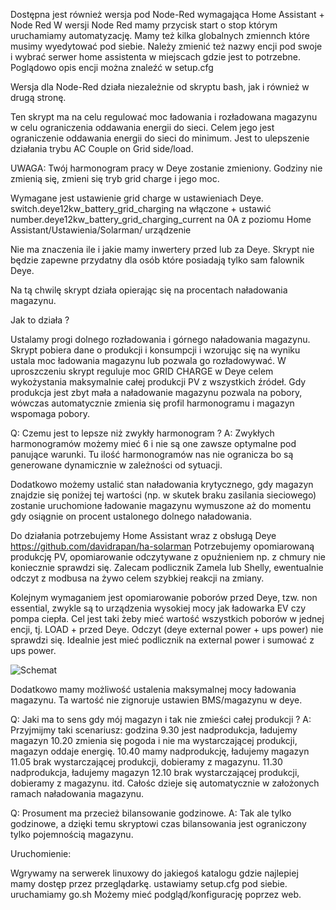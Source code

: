 Dostępna jest również wersja pod Node-Red wymagająca Home Assistant + Node Red
W wersji Node Red mamy przycisk start o stop którym uruchamiamy automatyzację.
Mamy też kilka globalnych zmiennch które musimy wyedytować pod siebie.
Należy zmienić też nazwy encji pod swoje i wybrać serwer home assistenta w miejscach gdzie jest to potrzebne.
Poglądowo opis encji można znaleźć w setup.cfg

Wersja dla Node-Red działa niezależnie od skryptu bash, jak i również w drugą stronę.

Ten skrypt ma na celu regulować moc ładowania i rozładowana magazynu w celu ograniczenia oddawania energii do sieci.
Celem jego jest ograniczenie oddawania energii do sieci do minimum.
Jest to ulepszenie działania trybu AC Couple on Grid side/load.

UWAGA: Twój harmonogram pracy w Deye zostanie zmieniony. Godziny nie zmienią się, zmieni się tryb grid charge i jego moc.

Wymagane jest ustawienie grid charge w ustawieniach Deye.
switch.deye12kw_battery_grid_charging na włączone + ustawić number.deye12kw_battery_grid_charging_current na 0A
z poziomu Home Assistant/Ustawienia/Solarman/ urządzenie

Nie ma znaczenia ile i jakie mamy inwertery przed lub za Deye.
Skrypt nie będzie zapewne przydatny dla osób które posiadają tylko sam falownik Deye.

Na tą chwilę skrypt działa opierając się na procentach naładowania magazynu. 

Jak to działa ?

Ustalamy progi dolnego rozładowania i górnego naładowania magazynu. Skrypt pobiera dane o produkcji i konsumpcji i wzorując się na wyniku
ustala moc ładowania magazynu lub pozwala go rozładowywać. W uproszczeniu skrypt reguluje moc GRID CHARGE w Deye celem wykożystania maksymalnie
całej produkcji PV z wszystkich źródeł. Gdy produkcja jest zbyt mała a naładowanie magazynu pozwala na pobory, wówczas automatycznie zmienia
się profil harmonogramu i magazyn wspomaga pobory.

Q: Czemu jest to lepsze niż zwykły harmonogram ?
A: Zwykłych harmonogramów możemy mieć 6 i nie są one zawsze optymalne pod panujące warunki. Tu ilość harmonogramów nas nie ogranicza bo są generowane dynamicznie w zależności
od sytuacji.

Dodatkowo możemy ustalić stan naładowania krytycznego, gdy magazyn znajdzie się poniżej tej wartości (np. w skutek braku zasilania sieciowego)
zostanie uruchomione ładowanie magazynu wymuszone aż do momentu gdy osiągnie on procent ustalonego dolnego naładowania.

Do działania potrzebujemy Home Assistant wraz z obsługą Deye https://github.com/davidrapan/ha-solarman
Potrzebujemy opomiarowaną produkcję PV, opomiarowanie odczytywane z opuźnieniem np. z chmury nie koniecznie sprawdzi się.
Zalecam podlicznik Zamela lub Shelly, ewentualnie odczyt z modbusa na żywo celem szybkiej reakcji na zmiany.

Kolejnym wymaganiem jest opomiarowanie poborów przed Deye, tzw. non essential, zwykle są to urządzenia wysokiej mocy jak ładowarka EV czy pompa ciepła.
Cel jest taki żeby mieć wartość wszystkich poborów w jednej encji, tj. LOAD + przed Deye. Odczyt (deye external power + ups power) nie sprawdzi się.
Idealnie jest mieć podlicznik na external power i sumować z ups power.

![Schemat](images/deye_offload.png)

Dodatkowo mamy możliwość ustalenia maksymalnej mocy ładowania magazynu. Ta wartość nie zignoruje ustawien BMS/magazynu w deye.

Q: Jaki ma to sens gdy mój magazyn i tak nie zmieści całej produkcji ?
A: Przyjmijmy taki scenariusz:
godzina 
9.30 jest nadprodukcja, ładujemy magazyn
10.20 zmienia się pogoda i nie ma wystarczającej produkcji, magazyn oddaje energię.
10.40 mamy nadprodukcję, ładujemy magazyn
11.05 brak wystarczającej produkcji, dobieramy z magazynu.
11.30 nadprodukcja, ładujemy magazyn
12.10 brak wystarczającej produkcji, dobieramy z magazynu.
itd.
Całośc dzieje się automatycznie w założonych ramach naładowania magazynu.

Q: Prosument ma przecież bilansowanie godzinowe.
A: Tak ale tylko godzinowe, a dzięki temu skryptowi czas bilansowania jest ograniczony tylko pojemnością magazynu.


Uruchomienie:

Wgrywamy na serwerek linuxowy do jakiegoś katalogu gdzie najlepiej mamy dostęp przez przeglądarkę. ustawiamy setup.cfg pod siebie. uruchamiamy go.sh
Możemy mieć podgląd/konfigurację poprzez web.